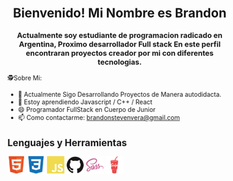 <div class="contenedor" align="center"
  <img src="https://media.giphy.com/media/zOvBKUUEERdNm/giphy.gif" width="300">
  <h1>Bienvenido! Mi Nombre es Brandon</h1>
  <h3>Actualmente soy estudiante de programacion radicado en Argentina, Proximo desarrollador Full stack
    En este perfil encontraran proyectos creador por mi con diferentes tecnologias.
  </h3>
</div>

🕵Sobre Mi:
- 🔭 Actualmente Sigo Desarrollando Proyectos de Manera autodidacta.
- 🌱 Estoy aprendiendo Javascript / C++ / React 
- 😄 Programador FullStack en Cuerpo de Junior
- 📫 Como contactarme: brandonstevenvera@gmail.com

<div aling = "left">
    <h2>Lenguajes y Herramientas</h2>
    <div>
        <img src="https://github.com/devicons/devicon/blob/master/icons/html5/html5-original.svg" alt="icon" 
        height="40" width="40">
        <img src=https://github.com/devicons/devicon/blob/master/icons/css3/css3-plain.svg alt="icon css" 
        height="40" width="40">
        <img src="https://github.com/devicons/devicon/blob/master/icons/javascript/javascript-plain.svg" alt="icon" 
        height="40" width="40">
        <img src="https://github.com/devicons/devicon/blob/master/icons/github/github-original.svg" alt="icon" 
        height="40" width="40">
        <img src="https://github.com/devicons/devicon/blob/master/icons/sass/sass-original.svg" alt="icon" 
        height="40" width="40">
        <img src="https://github.com/devicons/devicon/blob/master/icons/gulp/gulp-plain.svg" alt="icon" 
        height="40" width="40">
    </div>
</div>
